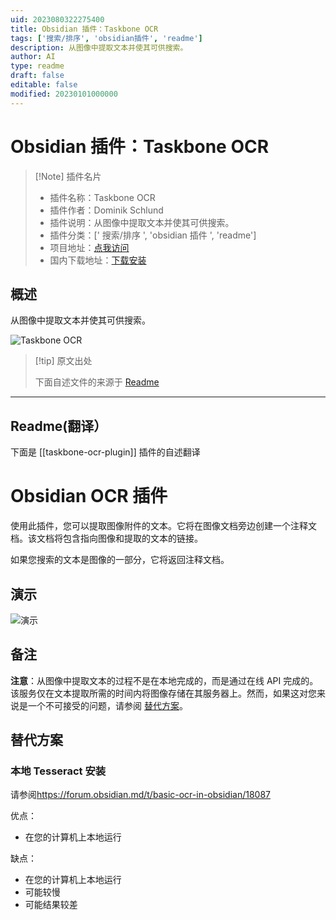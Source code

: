 ```yaml
---
uid: 2023080322275400
title: Obsidian 插件：Taskbone OCR
tags: ['搜索/排序', 'obsidian插件', 'readme']
description: 从图像中提取文本并使其可供搜索。
author: AI
type: readme
draft: false
editable: false
modified: 20230101000000
---
```


# Obsidian 插件：Taskbone OCR

> [!Note] 插件名片
> - 插件名称：Taskbone OCR
> - 插件作者：Dominik Schlund
> - 插件说明：从图像中提取文本并使其可供搜索。
> - 插件分类：[' 搜索/排序 ', 'obsidian 插件 ', 'readme']
> - 项目地址：[点我访问](https://github.com/schlundd/obsidian-ocr-plugin)
> - 国内下载地址：[下载安装](https://pkmer.cn/products/plugin/pluginMarket/?taskbone-ocr-plugin)

## 概述

从图像中提取文本并使其可供搜索。

![Taskbone OCR](https://cdn.pkmer.cn/covers/taskbone-ocr-plugin.gif!pkmer)

> [!tip] 原文出处
>
>下面自述文件的来源于 [Readme](https://ghproxy.net/https://raw.githubusercontent.com/schlundd/obsidian-ocr-plugin/master/README.md)

---

## Readme(翻译）

下面是 [[taskbone-ocr-plugin]] 插件的自述翻译

# Obsidian OCR 插件

使用此插件，您可以提取图像附件的文本。它将在图像文档旁边创建一个注释文档。该文档将包含指向图像和提取的文本的链接。

如果您搜索的文本是图像的一部分，它将返回注释文档。

## 演示

![演示](https://raw.githubusercontent.com/schlundd/obsidian-ocr-plugin/master/demo.gif)

## 备注

**注意**：从图像中提取文本的过程不是在本地完成的，而是通过在线 API 完成的。该服务仅在文本提取所需的时间内将图像存储在其服务器上。然而，如果这对您来说是一个不可接受的问题，请参阅 [替代方案](#Alternatives)。

## 替代方案

### 本地 Tesseract 安装

请参阅<https://forum.obsidian.md/t/basic-ocr-in-obsidian/18087>

优点：

* 在您的计算机上本地运行

缺点：

* 在您的计算机上本地运行
* 可能较慢
* 可能结果较差
